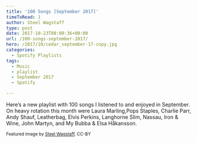 ```yaml
---
title: '100 Songs [September 2017]'
timeToRead: 1 
author: Steel Wagstaff
type: post
date: 2017-10-23T08:00:36+00:00
url: /100-songs-september-2017/
hero: /2017/10/cedar_september-17-copy.jpg
categories:
  - Spotify Playlists
tags:
  - Music
  - playlist
  - September 2017
  - Spotify

---
```

Here&#8217;s a new playlist with 100 songs I listened to and enjoyed in September. On heavy rotation this month were Laura Marling,Pops Staples, Charlie Parr, Andy Shauf, Leatherbag, Elvis Perkins, Langhorne Slim, Nassau, Iron & Wine, John Martyn, and My Bubba & Elsa Håkansson.



<small>Featured image by <a href="https://steelwagstaff.info" target="_blank" rel="noopener">Steel Wagstaff</a>, CC-BY</small>